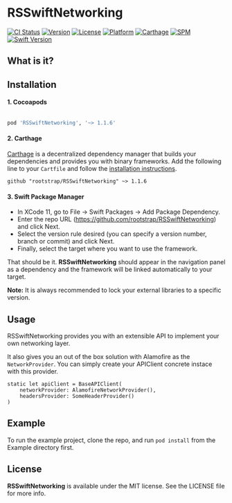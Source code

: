 # RSSwiftNetworking

[![CI Status](https://img.shields.io/travis/rootstrap/RSSwiftNetworking.svg?style=flat)](https://travis-ci.org/rootstrap/RSSwiftNetworking)
[![Version](https://img.shields.io/cocoapods/v/RSSwiftNetworking.svg?style=flat)](https://cocoapods.org/pods/RSSwiftNetworking)
[![License](https://img.shields.io/cocoapods/l/RSSwiftNetworking.svg?style=flat)](https://cocoapods.org/pods/RSSwiftNetworking)
[![Platform](https://img.shields.io/cocoapods/p/RSSwiftNetworking.svg?style=flat)](https://cocoapods.org/pods/RSSwiftNetworking)
[![Carthage](https://img.shields.io/badge/Carthage-compatible-success)](#installation)
[![SPM](https://img.shields.io/badge/SPM-compatible-success)](#installation)
[![Swift Version](https://img.shields.io/badge/Swift%20Version-5.2-orange)](https://cocoapods.org/pods/RSSwiftNetworking)

## What is it?

## Installation

#### 1. Cocoapods

```ruby

pod 'RSSwiftNetworking', '~> 1.1.6'

```

#### 2. Carthage

[Carthage](https://github.com/Carthage/Carthage) is a decentralized dependency manager that builds your dependencies and provides you with binary frameworks.
Add the following line to your `Cartfile` and follow the [installation instructions](https://github.com/Carthage/Carthage#adding-frameworks-to-an-application).

```
github "rootstrap/RSSwiftNetworking" ~> 1.1.6
```

#### 3. Swift Package Manager

- In XCode 11, go to File -> Swift Packages -> Add Package Dependency.
- Enter the repo URL (https://github.com/rootstrap/RSSwiftNetworking) and click Next.
- Select the version rule desired (you can specify a version number, branch or commit) and click Next.
- Finally, select the target where you want to use the framework.

That should be it. **RSSwiftNetworking** should appear in the navigation panel as a dependency and the framework will be linked automatically to your target.


**Note:** It is always recommended to lock your external libraries to a specific version.

## Usage

RSSwiftNetworking provides you with an extensible API to implement your own networking layer.

It also gives you an out of the box solution with Alamofire as the `NetworkProvider`. 
You can simply create your APIClient concrete instace with this provider.

```
static let apiClient = BaseAPIClient(
    networkProvider: AlamofireNetworkProvider(),
    headersProvider: SomeHeaderProvider()
)
```

## Example

To run the example project, clone the repo, and run `pod install` from the Example directory first.


## License

**RSSwiftNetworking** is available under the MIT license. See the LICENSE file for more info.
